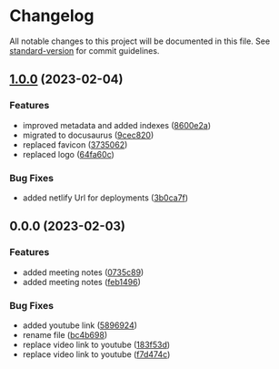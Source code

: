 # Changelog

All notable changes to this project will be documented in this file. See [standard-version](https://github.com/conventional-changelog/standard-version) for commit guidelines.

## [1.0.0](https://github.com/onebeyond/maintainers/v0.0.0...v1.0.0) (2023-02-04)


### Features

* improved metadata and added indexes ([8600e2a](https://github.com/onebeyond/maintainers/commit/8600e2a6a273ec939184d588691b1b4904ddb6cd))
* migrated to docusaurus ([9cec820](https://github.com/onebeyond/maintainers/commit/9cec82024c48b959dd5d4b321d904b1da3b68273))
* replaced favicon ([3735062](https://github.com/onebeyond/maintainers/commit/37350621a0e603e5103c76de56b2af82d8f45a77))
* replaced logo ([64fa60c](https://github.com/onebeyond/maintainers/commit/64fa60c884f1e51a56b2e93b5d151e5564309fbe))


### Bug Fixes

* added netlify Url for deployments ([3b0ca7f](https://github.com/onebeyond/maintainers/commit/3b0ca7f538149bc3f2577539b825257709387a7a))

## 0.0.0 (2023-02-03)


### Features

* added meeting notes ([0735c89](https://github.com/onebeyond/maintainers/commit/0735c89b6c1503601567deb1cf93a84f4c387354))
* added meeting notes ([feb1496](https://github.com/onebeyond/maintainers/commit/feb149644184446d1cfbf756d3754e5b159f6b11))


### Bug Fixes

* added youtube link ([5896924](https://github.com/onebeyond/maintainers/commit/5896924c2eee02351207d3a9232f223765ce2675))
* rename file ([bc4b698](https://github.com/onebeyond/maintainers/commit/bc4b698cfc45dfc05fdf8fdee80d60888c970e43))
* replace video link to youtube ([183f53d](https://github.com/onebeyond/maintainers/commit/183f53d35e97bc19b0dfb65a2fcbb502b2fa283b))
* replace video link to youtube ([f7d474c](https://github.com/onebeyond/maintainers/commit/f7d474cf1dbb43b5747e8a0e6b6b32a98c459be4))
